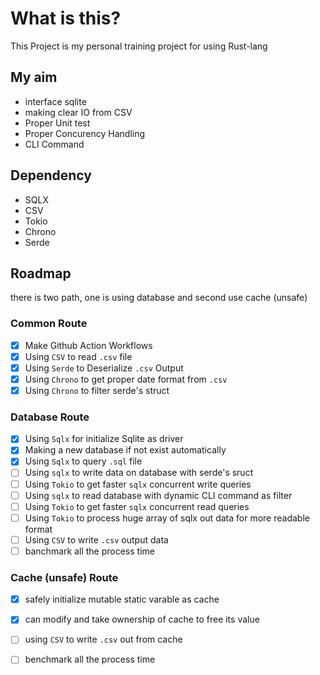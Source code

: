 # What is this?
This Project is my personal training project for using Rust-lang

## My aim
- interface sqlite
- making clear IO from CSV
- Proper Unit test
- Proper Concurency Handling
- CLI Command

## Dependency
- SQLX
- CSV
- Tokio
- Chrono
- Serde

## Roadmap
there is two path, one is using database and second use cache (unsafe)

### Common Route
* [x] Make Github Action Workflows
* [x] Using `CSV` to read `.csv` file
* [x] Using `Serde` to Deserialize `.csv` Output
* [x] Using `Chrono` to get proper date format from `.csv`
* [x] Using `Chrono` to filter serde's struct

### Database Route
* [x] Using `Sqlx` for initialize Sqlite as driver
* [x] Making a new database if not exist automatically
* [x] Using `Sqlx` to query `.sql` file
* [ ] Using `sqlx` to write data on database with serde's sruct
* [ ] Using `Tokio` to get faster `sqlx` concurrent write queries
* [ ] Using `sqlx` to read database with dynamic CLI command as filter
* [ ] Using `Tokio` to get faster `sqlx` concurrent read queries
* [ ] Using `Tokio` to process huge array of sqlx out data for more readable format
* [ ] Using `CSV` to write `.csv` output data
* [ ] banchmark all the process time

### Cache (unsafe) Route
* [x] safely initialize mutable static varable as cache
* [x] can modify and take ownership of cache to free its value
* [ ] using `CSV` to write `.csv` out from cache
* [ ] benchmark all the process time

